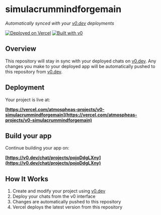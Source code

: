 # simulacrummindforgemain

*Automatically synced with your [v0.dev](https://v0.dev) deployments*

[![Deployed on Vercel](https://img.shields.io/badge/Deployed%20on-Vercel-black?style=for-the-badge&logo=vercel)](https://vercel.com/atmospheas-projects/v0-simulacrummindforgemain)
[![Built with v0](https://img.shields.io/badge/Built%20with-v0.dev-black?style=for-the-badge)](https://v0.dev/chat/projects/pojoDdgLXny)

## Overview

This repository will stay in sync with your deployed chats on [v0.dev](https://v0.dev).
Any changes you make to your deployed app will be automatically pushed to this repository from [v0.dev](https://v0.dev).

## Deployment

Your project is live at:

**[https://vercel.com/atmospheas-projects/v0-simulacrummindforgemain](https://vercel.com/atmospheas-projects/v0-simulacrummindforgemain)**

## Build your app

Continue building your app on:

**[https://v0.dev/chat/projects/pojoDdgLXny](https://v0.dev/chat/projects/pojoDdgLXny)**

## How It Works

1. Create and modify your project using [v0.dev](https://v0.dev)
2. Deploy your chats from the v0 interface
3. Changes are automatically pushed to this repository
4. Vercel deploys the latest version from this repository